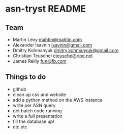 # asn-tryst README

## Team

 * Martin Levy <mahtin@mahtin.com>
 * Alexander Isavnin <isavnin@gmail.com>
 * Dmitry Kohmanyuk <dmitry.kohmanyuk@gmail.com>
 * Christian Teuschel <cteusche@ripe.net>
 * James Reilly <fun@fb.com>

## Things to do

 * github
 * clean up css and website
 * add a python method on the AWS instance
 * write per ASN query
 * get batch code running
 * write a full presentation
 * fill the database up!
 * etc etc

